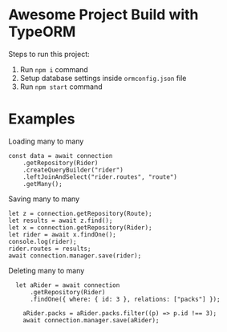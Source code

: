 # Awesome Project Build with TypeORM

Steps to run this project:

1. Run `npm i` command
2. Setup database settings inside `ormconfig.json` file
3. Run `npm start` command

# Examples

Loading many to many

```
const data = await connection
    .getRepository(Rider)
    .createQueryBuilder("rider")
    .leftJoinAndSelect("rider.routes", "route")
    .getMany();
```

Saving many to many

```
let z = connection.getRepository(Route);
let results = await z.find();
let x = connection.getRepository(Rider);
let rider = await x.findOne();
console.log(rider);
rider.routes = results;
await connection.manager.save(rider);

```

Deleting many to many

```
  let aRider = await connection
      .getRepository(Rider)
      .findOne({ where: { id: 3 }, relations: ["packs"] });

    aRider.packs = aRider.packs.filter((p) => p.id !== 3);
    await connection.manager.save(aRider);
```
